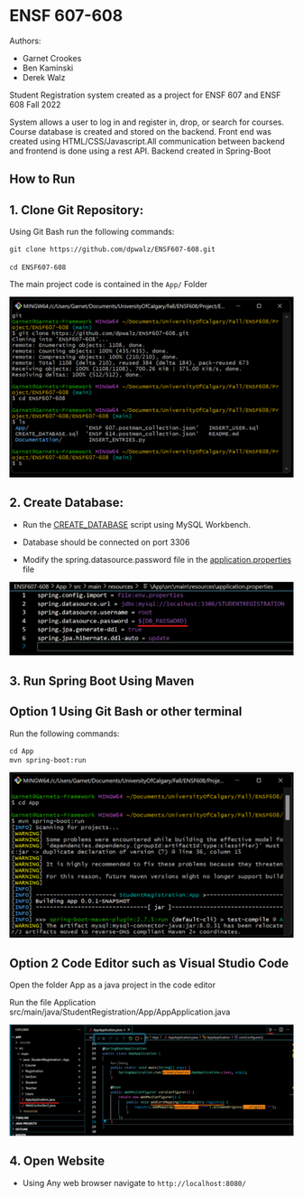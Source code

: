 # ENSF 607-608

Authors:
- Garnet Crookes
- Ben Kaminski
- Derek Walz

Student Registration system created as a project for ENSF 607 and ENSF 608 Fall 2022

System allows a user to log in and register in, drop, or search for courses. Course database is created and stored on the backend. Front end was created using HTML/CSS/Javascript.All communication between backend and frontend is done using a rest API. Backend created in Spring-Boot 

## How to Run

## 1. Clone Git Repository:
	

Using Git Bash run the following commands:
```
git clone https://github.com/dpwalz/ENSF607-608.git

cd ENSF607-608
``` 
The main project code is contained in the ```App/``` Folder

![Git Process](Documentation/Screenshots/git_process.png)
	

## 2. Create Database:
	
- Run the [CREATE_DATABASE](CREATE_DATABASE.sql) script using MySQL Workbench.

- Database should be connected on port 3306

- Modify the spring.datasource.password file in the [application.properties](/App/src/main/resources/application.properties) file

![Password Picture](Documentation/Screenshots/database_password.png)

## 3. Run Spring Boot Using Maven

## Option 1 Using Git Bash or other terminal

Run the following commands:
```
cd App
mvn spring-boot:run
``` 

![Password Picture](Documentation/Screenshots/run_terminal.png)

## Option 2 Code Editor such as Visual Studio Code

Open the folder App as a java project in the code editor

Run the file Application src/main/java/StudentRegistration/App/AppApplication.java


![Password Picture](Documentation/Screenshots/run_gui.png)

## 4. Open Website

- Using Any web browser navigate to ```http://localhost:8080/```